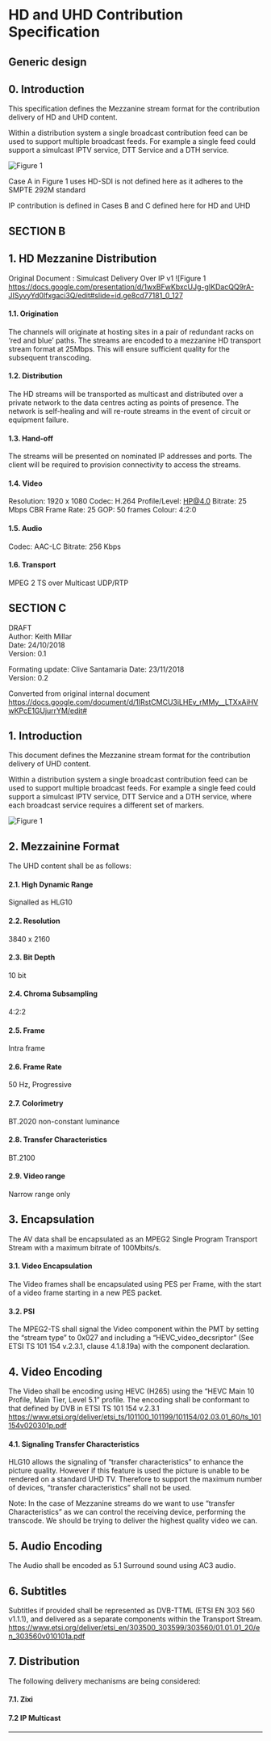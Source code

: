 # HD and UHD Contribution Specification

## Generic design


## 0. Introduction

This specification defines the Mezzanine stream format for the contribution delivery of 
HD and UHD content.

Within a distribution system a single broadcast contribution feed can be used to
support multiple broadcast feeds. For example a single feed could support a
simulcast IPTV service, DTT Service and a DTH service.

![Figure 1](https://github.com/clivesantamaria/contribution-hd-uhd/blob/master/B2B%20Distribution.png)

Case A in Figure 1 uses HD-SDI is not defined here as it adheres to the SMPTE 292M standard

IP contribution is defined in Cases B and C defined here for HD and UHD




## SECTION B 

## 1. HD Mezzanine Distribution

Original Document : Simulcast Delivery Over IP v1
![Figure 1 https://docs.google.com/presentation/d/1wxBFwKbxcUJg-gIKDacQQ9rA-JISyvyYd0lfxgaci3Q/edit#slide=id.ge8cd77181_0_127


#### 1.1. Origination

The channels will originate at hosting sites in a pair of redundant racks on ‘red and blue’ paths. The streams are encoded 
to a mezzanine HD transport stream format at 25Mbps. This will ensure sufficient quality for the subsequent transcoding. 


#### 1.2. Distribution

The HD streams will be transported as multicast and distributed over a private network to the data centres acting as points of
presence. The network is self-healing and will re-route streams in the event of circuit or equipment failure.


#### 1.3. Hand-off

The streams will be presented on nominated IP addresses and ports. The client will be required to provision
connectivity to access the streams.


#### 1.4. Video

Resolution: 1920 x 1080
Codec: H.264
Profile/Level: HP@4.0
Bitrate: 25 Mbps CBR
Frame Rate: 25
GOP: 50 frames
Colour: 4:2:0 

#### 1.5.  Audio

Codec: AAC-LC
Bitrate: 256 Kbps

#### 1.6.  Transport

MPEG 2 TS over Multicast UDP/RTP




## SECTION C 

DRAFT  
Author: Keith Millar  
Date: 24/10/2018   
Version: 0.1  

Formating update: Clive Santamaria
Date: 23/11/2018   
Version: 0.2  

Converted from original internal document 
https://docs.google.com/document/d/1IRstCMCU3iLHEv_rMMy__LTXxAiHVwKPcE1GUjurrYM/edit#


## 1. Introduction
This document defines the Mezzanine stream format for the contribution delivery of 
UHD content.

Within a distribution system a single broadcast contribution feed can be used to
support multiple broadcast feeds. For example a single feed could support a
simulcast IPTV service, DTT Service and a DTH service, where each broadcast
service requires a different set of markers.

![Figure 1](https://github.com/clivesantamaria/contribution-hd-uhd/blob/master/B2B%20Distribution.png)



## 2. Mezzainine Format
The UHD content shall be as follows:

#### 2.1. High Dynamic Range

Signalled as HLG10

#### 2.2. Resolution

3840 x 2160

#### 2.3. Bit Depth

10 bit

#### 2.4. Chroma Subsampling

4:2:2

#### 2.5. Frame

Intra frame

#### 2.6. Frame Rate

50 Hz, Progressive

#### 2.7. Colorimetry

BT.2020 non-constant luminance

#### 2.8. Transfer Characteristics

BT.2100

#### 2.9. Video range

Narrow range only


## 3. Encapsulation

The AV data shall be encapsulated as an MPEG2 Single Program Transport Stream with a maximum bitrate of 100Mbits/s. 

#### 3.1. Video Encapsulation

The Video frames shall be encapsulated using PES per Frame, with the start of a video frame starting in a new PES packet. 

#### 3.2. PSI

The MPEG2-TS shall signal the Video component within the PMT by setting the “stream type” to  0x027 and including a
“HEVC_video_decsriptor” (See ETSI TS 101 154 v.2.3.1, clause 4.1.8.19a) with the component declaration.


## 4. Video Encoding

The Video shall be encoding using HEVC (H265) using the “HEVC Main 10 Profile, Main Tier, Level 5.1” profile. The encoding
shall be conformant to that defined by DVB in ETSI TS 101 154 v.2.3.1
https://www.etsi.org/deliver/etsi_ts/101100_101199/101154/02.03.01_60/ts_101154v020301p.pdf

#### 4.1. Signaling Transfer Characteristics

HLG10 allows the signaling of “transfer characteristics” to enhance the picture quality. However if this feature is used the
picture is unable to be rendered on a standard UHD TV. Therefore to support the maximum number of devices, “transfer
characteristics” shall not be used.

Note:  In the case of Mezzanine streams do we want to use “transfer Characteristics” as we can control the receiving device,
performing the transcode. We should be trying to deliver the highest quality video we can.


## 5. Audio Encoding

The Audio shall be encoded as 5.1 Surround sound using AC3 audio.


## 6. Subtitles

Subtitles if provided shall be represented as DVB-TTML (ETSI EN 303 560 v1.1.1), and delivered as a separate components
within the Transport Stream. 
https://www.etsi.org/deliver/etsi_en/303500_303599/303560/01.01.01_20/en_303560v010101a.pdf


## 7. Distribution

The following delivery mechanisms are being considered:

#### 7.1. Zixi
#### 7.2  IP Multicast


- - - - - - - - - - - - - - - - - - - - - - - - - - - - - - - - - - - - - - - - - - - - - - - - - - - - 


